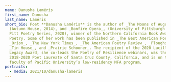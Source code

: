 ```yaml
---
name: Danusha Laméris
first_name: Danusha
last_name: Laméris
short_bio: Poet **Danusha Laméris** is the author of _The Moons of August_
  (Autumn House, 2014), and _Bonfire Opera_, (University of Pittsburgh Press,
  Pitt Poetry Series, 2020), winner of the Northern California Book Award in
  Poetry. Some of her work has been published in _The Best American Poetry_,
  _Orion_, _The New York Times_, _The American Poetry Review_, _Ploughshares_,
  _Tin House_, and _Prairie Schooner_. The recipient of the 2020 Lucille Clifton
  Legacy Award, she co-leads the Poetry of Resilience webinars, was the
  2018-2020 Poet Laureate of Santa Cruz County, California, and is on the
  faculty of Pacific University’s low-residency MFA program.
portraits:
  - media: 2021/10/danusha-lameris
---
```

